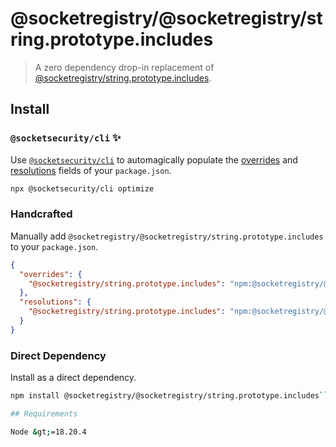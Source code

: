 # @socketregistry/@socketregistry/string.prototype.includes

> A zero dependency drop-in replacement of
> [@socketregistry/string.prototype.includes](https://www.npmjs.com/package/@socketregistry/string.prototype.includes).

## Install

### `@socketsecurity/cli` :sparkles:

Use [`@socketsecurity/cli`](https://www.npmjs.com/package/@socketsecurity/cli)
to automagically populate the
[overrides](https://docs.npmjs.com/cli/v9/configuring-npm/package-json#overrides)
and [resolutions](https://yarnpkg.com/configuration/manifest#resolutions) fields
of your `package.json`.

```sh
npx @socketsecurity/cli optimize
```

### Handcrafted

Manually add `@socketregistry/@socketregistry/string.prototype.includes` to your
`package.json`.

```json
{
  "overrides": {
    "@socketregistry/string.prototype.includes": "npm:@socketregistry/@socketregistry/string.prototype.includes@^1"
  },
  "resolutions": {
    "@socketregistry/string.prototype.includes": "npm:@socketregistry/@socketregistry/string.prototype.includes@^1"
  }
}
```

### Direct Dependency

Install as a direct dependency.

````sh
npm install @socketregistry/@socketregistry/string.prototype.includes```

## Requirements

Node &gt;=18.20.4
````
